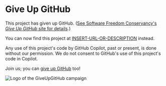 # Give Up GitHub

This project has given up GitHub.  ([See Software Freedom Conservancy's *Give Up  GitHub* site for details](https://GiveUpGitHub.org).)

You can now find this project at [INSERT-URL-OR-DESCRIPTION](INSERT-URL) instead.

Any use of this project's code by GitHub Copilot, past or present, is done without our permission.  We do not consent to GitHub's use of this project's code in Copilot.

Join us; you can [give up GitHub](https://GiveUpGitHub.org) too!

![Logo of the GiveUpGitHub campaign](https://sfconservancy.org/static/img/GiveUpGitHub.png)
